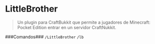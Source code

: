 LittleBrother
===
>Un plugin para CraftBukkit que permite a jugadores de Minecraft: Pocket Edition entrar en un servidor CraftNukkit.

###Comandos###
`/LittleBrother`
`/lb`
